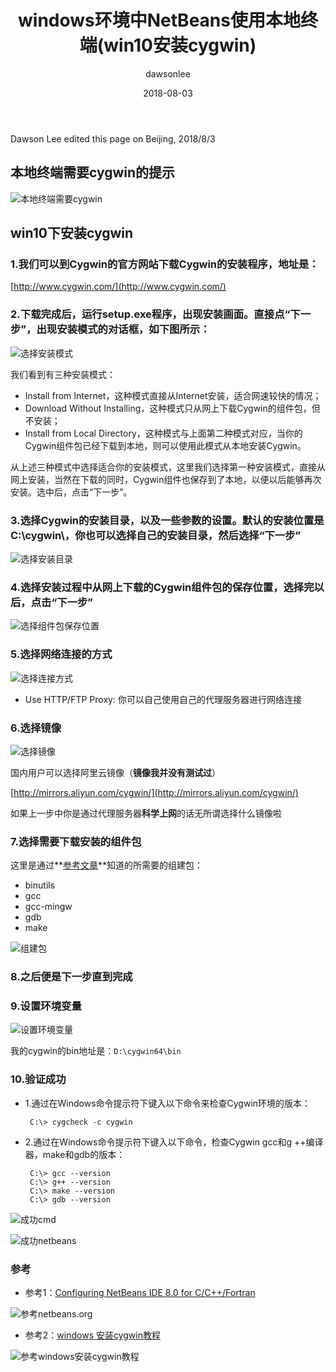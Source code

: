 ﻿---
title: "windows环境中NetBeans使用本地终端(win10安装cygwin)"
layout: post
date: 2018-08-03
image: 
headerImage: false
tag:
- NetBeans8.2
- cygwin
- windows
star: false
category: blog
author: dawsonlee
---


Dawson Lee edited this page on Beijing, 2018/8/3

<div class="breaker"></div>
 
  [1]:  /assets/posts/windows环境中NetBeans使用本地终端(win10安装cygwin)/本地终端需要cygwin.png
  [2]:  /assets/posts/windows环境中NetBeans使用本地终端(win10安装cygwin)/choose_installation_type.png
  [3]:  /assets/posts/windows环境中NetBeans使用本地终端(win10安装cygwin)/choose_installation_directory.png
  [4]:  /assets/posts/windows环境中NetBeans使用本地终端(win10安装cygwin)/select_local_package_directory.png
  [5]:  /assets/posts/windows环境中NetBeans使用本地终端(win10安装cygwin)/select_connection_type.png
  [6]:  /assets/posts/windows环境中NetBeans使用本地终端(win10安装cygwin)/choose_download_site.png
  [7]:  /assets/posts/windows环境中NetBeans使用本地终端(win10安装cygwin)/select_packages.png
  [8]:  /assets/posts/windows环境中NetBeans使用本地终端(win10安装cygwin)/添加环境变量.png
  [9]:  /assets/posts/windows环境中NetBeans使用本地终端(win10安装cygwin)/成功cmd.png
  [10]:  /assets/posts/windows环境中NetBeans使用本地终端(win10安装cygwin)/成功netbeans.png
  [11]:  /assets/posts/windows环境中NetBeans使用本地终端(win10安装cygwin)/参考netbeans.org.png
  [12]:  /assets/posts/windows环境中NetBeans使用本地终端(win10安装cygwin)/参考windows安装cygwin教程.png

##  本地终端需要cygwin的提示

![本地终端需要cygwin][1]

##  win10下安装cygwin

### 1.我们可以到Cygwin的官方网站下载Cygwin的安装程序，地址是：

[http://www.cygwin.com/](http://www.cygwin.com/)

### 2.下载完成后，运行setup.exe程序，出现安装画面。直接点“下一步”，出现安装模式的对话框，如下图所示：

![选择安装模式][2]

我们看到有三种安装模式：

*  Install from Internet，这种模式直接从Internet安装，适合网速较快的情况；
*  Download Without Installing，这种模式只从网上下载Cygwin的组件包，但不安装；
*  Install from Local Directory，这种模式与上面第二种模式对应，当你的Cygwin组件包已经下载到本地，则可以使用此模式从本地安装Cygwin。

从上述三种模式中选择适合你的安装模式，这里我们选择第一种安装模式，直接从网上安装，当然在下载的同时，Cygwin组件也保存到了本地，以便以后能够再次安装。选中后，点击“下一步”。

### 3.选择Cygwin的安装目录，以及一些参数的设置。默认的安装位置是C:\cygwin\，你也可以选择自己的安装目录，然后选择“下一步”

![选择安装目录][3]

### 4.选择安装过程中从网上下载的Cygwin组件包的保存位置，选择完以后，点击“下一步”

![选择组件包保存位置][4]

### 5.选择网络连接的方式

![选择连接方式][5]

*  Use HTTP/FTP Proxy: 你可以自己使用自己的代理服务器进行网络连接

### 6.选择镜像

![选择镜像][6]

国内用户可以选择阿里云镜像（**镜像我并没有测试过**）

[http://mirrors.aliyun.com/cygwin/](http://mirrors.aliyun.com/cygwin/) 

如果上一步中你是通过代理服务器**科学上网**的话无所谓选择什么镜像啦 

### 7.选择需要下载安装的组件包

这里是通过**[参考文章](#reference)**知道的所需要的组建包：

*  binutils 
*  gcc
*  gcc-mingw
*  gdb
*  make

![组建包][7]

### 8.之后便是下一步直到完成

### 9.设置环境变量

![设置环境变量][8]

我的cygwin的bin地址是：`D:\cygwin64\bin`

### 10.验证成功

*  1.通过在Windows命令提示符下键入以下命令来检查Cygwin环境的版本：

        C:\> cygcheck -c cygwin

*  2.通过在Windows命令提示符下键入以下命令，检查Cygwin gcc和g ++编译器，make和gdb的版本：

        C:\> gcc --version
        C:\> g++ --version
        C:\> make --version
        C:\> gdb --version

![成功cmd][9]

![成功netbeans][10]






<a id="reference"></a>
### 参考

*  参考1：[Configuring NetBeans IDE 8.0 for C/C++/Fortran](https://netbeans.org/community/releases/80/cpp-setup-instructions.html#cygwin) 

![参考netbeans.org][11] 

*  参考2：[windows 安装cygwin教程](https://blog.csdn.net/chunleixiahe/article/details/55666792) 

![参考windows安装cygwin教程][12]